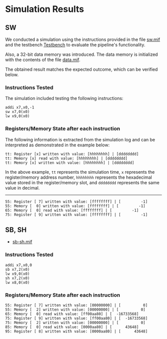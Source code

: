 # Simulation Results

## SW

We conducted a simulation using the instructions provided in the file [sw.mif](sw.mif) and the testbench [Testbench](/verif/testbench.sv) to evaluate the pipeline's functionality.

Also, a 32-bit data memory was introduced. The data memory is initialized with the contents of the file [data.mif](data.mif).

The obtained result matches the expected outcome, which can be verified below.

### Instructions Tested

The simulation included testing the following instructions:

```assembly
addi x7,x0,-1
sw x7,0(x0)
lw x9,0(x0)
```

### Registers/Memory State after each instruction

The following information is extracted from the simulation log and can be interpreted as demonstrated in the example below:

```shell
tt: Register [x] written with value: [hhhhhhhh] | [dddddddd]
tt: Memory [x] read with value: [hhhhhhhh] | [dddddddd]
tt: Memory [x] written with value: [hhhhhhhh] | [dddddddd]
```

In the above example, `tt` represents the simulation time, `x` represents the register/memory address number, `hhhhhhhh` represents the hexadecimal value stored in the register/memory slot, and `dddddddd` represents the same value in decimal.

---

```shell
55: Register [ 7] written with value: [ffffffff] | [         -1]
55: Memory [  0] written with value: [ffffffff] | [         -1]
65: Memory [  0] read with value: [ffffffff] | [         -1]
75: Register [ 9] written with value: [ffffffff] | [         -1]
```

## SB, SH

- [sb-sh.mif](sb-sh.mif)

### Instructions Tested

```assembly
addi x7,x0,0
sb x7,2(x0)
lw x9,0(x0)
sh x7,2(x0)
lw x8,0(x0)
```

### Registers/Memory State after each instruction

```shell
55: Register [ 7] written with value: [00000000] | [          0]
55: Memory [  2] written with value: [00000000] | [          0]
65: Memory [  0] read with value: [ff00aa80] | [  -16733568]
75: Register [ 9] written with value: [ff00aa80] | [  -16733568]
75: Memory [  2] written with value: [00000000] | [          0]
85: Memory [  0] read with value: [0000aa80] | [      43648]
95: Register [ 8] written with value: [0000aa80] | [      43648]
```
